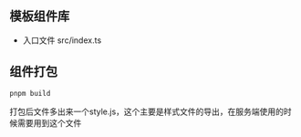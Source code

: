 ## 模板组件库

- 入口文件  src/index.ts 

## 组件打包

```shell
pnpm build
```

打包后文件多出来一个style.js，这个主要是样式文件的导出，在服务端使用的时候需要用到这个文件